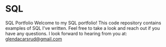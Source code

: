 # SQL
SQL Portfolio
Welcome to my SQL portfolio! This code repository contains examples of SQL I've written. Feel free to take a look and reach out if you have any questions. I look forward to hearing from you at: glendacarsrud@gmail.com
